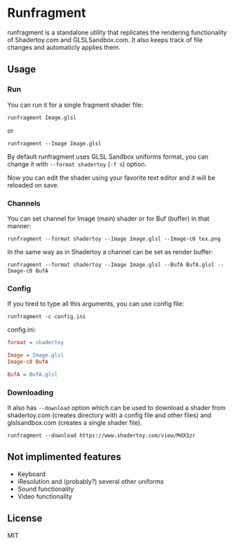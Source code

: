 # Runfragment
runfragment is a standalone utility that replicates the rendering functionality of Shadertoy.com and GLSLSandbox.com. It also keeps track of file changes and automaticly applies them.
## Usage
### Run
You can run it for a single fragment shader file:
```
runfragment Image.glsl
```
or
```
runfragment --Image Image.glsl
```

By default runfragment uses GLSL Sandbox uniforms format, you can change it with `--format shadertoy` (`-f s`) option.

Now you can edit the shader using your favorite text editor and it will be reloaded on save.

### Channels
You can set channel for Image (main) shader or for Buf (buffer) in that manner:
```
runfragment --format shadertoy --Image Image.glsl --Image-c0 tex.png
```

In the same way as in Shadertoy a channel can be set as render buffer:
```
runfragment --format shadertoy --Image Image.glsl --BufA BufA.glsl --Image-c0 BufA
```

### Config
If you tired to type all this arguments, you can use config file:
```
runfragment -c config.ini
```
config.ini:
```ini
format = shadertoy

Image = Image.glsl
Image-c0 BufA

BufA = BufA.glsl
```

### Downloading
It also has ```--download``` option which can be used to download a shader from shadertoy.com (creates directory with a config file and other files) and glslsandbox.com (creates a single shader file).
```
runfragment --download https://www.shadertoy.com/view/MdX3zr
```

## Not implimented features
 - Keyboard
 - iResolution and (probably?) several other uniforms
 - Sound functionality
 - Video functionality

## License
MIT
